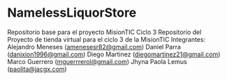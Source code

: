 # NamelessLiquorStore
Repositorio base para el proyecto MisionTIC Ciclo 3
Repositorio del Proyecto de tienda virtual para el ciclo 3 de la MisionTIC
Integrantes:
Alejandro Meneses (amenesesr82@gmail.com)
Daniel Parra (danixion1996@gmail.com)
Diego Martinez (diegomartinez21@gmail.com)
Marco Guerrero (mguerrrerol@gmail.com)
Jhyna Paola Lemus (paolita@jacgx.com)
